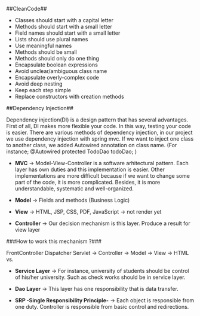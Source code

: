 ##CleanCode##

* Classes should start with a capital letter
* Methods should start with a small letter
* Field names should start with a small letter
* Lists should use plural names
* Use meaningful names
* Methods should be small
* Methods should only do one thing
* Encapsulate boolean expressions
* Avoid unclear/ambiguous class name
* Encapsulate overly-complex code
* Avoid deep nesting
* Keep each step simple
* Replace constructors with creation methods

##Dependency Injection##

Dependency injection(DI) is a design pattern that has several advantages. First of all, DI makes more flexible your code. In this way, testing your code is easier. There are various methods of dependency injection, in our project we use dependency injection with spring mvc. If we want to inject one class to another class, we added Autowired annotation on class name.
(For instance; 
@Autowired
protected TodoDao todoDao; )

- **MVC**          -> Model-View-Controller is a software arhitectural pattern. Each layer has own duties and this implementation is easier. Other implementations are more difficult because if we want to change some part of the code, it is more complicated. Besides, it is more understandable, systematic and well-organized.

- **Model** 	   -> Fields and methods (Business Logic)
- **View**  	   -> HTML, JSP, CSS, PDF, JavaScript -> not render yet
- **Controller**   -> Our decision mechanism is this layer. Produce a result for view layer

###How to work this mechanism ?###

FrontController Dispatcher Servlet -> Controller -> Model -> View -> HTML vs.

- **Service Layer** -> For instance, university of students should be control of his/her university. Such as check works should be in service layer.
- **Dao	Layer** -> This layer has one responsibility that is data transfer. 

- **SRP -Single Responsibility Principle-** -> Each object is responsible from one duty. Controller is responsible from basic control and redirections. 


